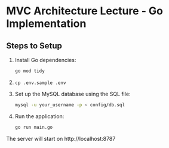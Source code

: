 # MVC Architecture Lecture - Go Implementation

## Steps to Setup

1. Install Go dependencies:

   ```bash
   go mod tidy
   ```

2. `cp .env.sample .env`

3. Set up the MySQL database using the SQL file:

   ```bash
   mysql -u your_username -p < config/db.sql
   ```

4. Run the application:
   ```bash
   go run main.go
   ```

The server will start on http://localhost:8787
